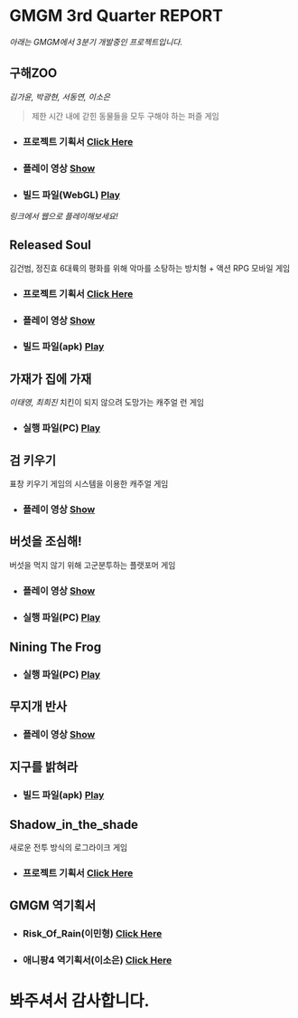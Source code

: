 **GMGM 3rd Quarter REPORT**
===================================================

*아래는 GMGM에서 3분기 개발중인 프로젝트입니다.*


**구해ZOO**
------------------------------------
*김가윤, 박광현, 서동연, 이소은*  
> 제한 시간 내에 갇힌 동물들을 모두 구해야 하는 퍼즐 게임
- ### **프로젝트 기획서** [Click Here](https://drive.google.com/file/d/1h-DkY0hY8MJTf7k0wiX7CvfHbGWFsi8R/view)
- ### **플레이 영상** [Show](https://youtu.be/sO1cBWWnNJ8)
- ### **빌드 파일(WebGL)** [Play](https://dongyeonseodev.github.io/GMGMPuzzle/)
*링크에서 웹으로 플레이해보세요!*  


**Released Soul**
------------------------------------
김건범, 정진효
6대륙의 평화를 위해 악마를 소탕하는 방치형 + 액션 RPG 모바일 게임
- ### **프로젝트 기획서** [Click Here](https://drive.google.com/file/d/11MpXipLlqucDQN08H9uP--T5Myya0WPo/view?usp=sharing)
- ### **플레이 영상** [Show](https://youtu.be/RxBAduIjTfw)
- ### **빌드 파일(apk)** [Play](https://drive.google.com/file/d/1nZT2g58zS5U9pQSmBNB47ESRQS3NDyI-/view?usp=sharing)  


**가재가 집에 가재**
------------------------------------
*이태영, 최희진*
치킨이 되지 않으려 도망가는 캐주얼 런 게임
- ### **실행 파일(PC)** [Play](https://drive.google.com/file/d/15Nzalba0Az_HApsrASbzdh5ZN4z-xUHT/view?usp=sharing)  


**검 키우기**
------------------------------------
표창 키우기 게임의 시스템을 이용한 캐주얼 게임
- ### **플레이 영상** [Show](https://www.youtube.com/shorts/SQG6la9csBc)  



**버섯을 조심해!**
------------------------------------
버섯을 먹지 않기 위해 고군분투하는 플랫포머 게임
- ### **플레이 영상** [Show](https://youtu.be/5wBwXInPC-8)
- ### **실행 파일(PC)** [Play](https://drive.google.com/file/d/1PWPsH37qRuJIUzxhCSaOz-pY_gNcY73b/view?usp=sharing)  


**Nining The Frog**
------------------------------------
- ### **실행 파일(PC)** [Play](https://drive.google.com/file/d/1LExpnXFyOtpGwrUELIa69QxSdcWKtXd2/view?usp=sharing)  


**무지개 반사**
------------------------------------
- ### **플레이 영상** [Show](https://youtu.be/WeaW3R7a4ek)  


**지구를 밝혀라**
------------------------------------
- ### **빌드 파일(apk)** [Play](https://drive.google.com/file/d/1-AJWYMCXCfSyUUn7hooaV1koTN6wrPC9/view)  


**Shadow_in_the_shade**
------------------------------------
새로운 전투 방식의 로그라이크 게임
- ### **프로젝트 기획서** [Click Here](https://drive.google.com/file/d/1gajGIMCGR1t_JYvq0LFjRUWVWQvQV7lg/view?usp=sharing)  



**GMGM 역기획서** 
------------------------------------

- ### **Risk_Of_Rain(이민형)** [Click Here](https://drive.google.com/file/d/1DHuYC1uzRi6Ulcz8Cp0DVftcUOWSK09o/view?usp=sharing)

- ### **애니팡4 역기획서(이소은)** [Click Here](https://drive.google.com/file/d/1IffhCrbztJd41_bjqKYdXnrGnNnXn74o/view?usp=sharing)  



# **봐주셔서 감사합니다.**
